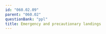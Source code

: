 ```yaml
---
id: "060.02.09"
parent: "060.02"
questionBank: "ppl"
title: Emergency and precautionary landings
---
```

